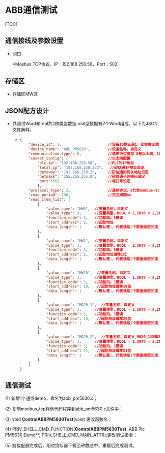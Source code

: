 # ABB通信测试

[TOC]

## 通信接线及参数设置

* 网口

  *Mosbus TCP协议，IP：192.168.250.58，Port：502

## 存储区

- 存储区MW区

## JSON配方设计

* 共测试Word和real共2种类型数据,real型数据有2个Word组成，以下为JSON文件解释。

  - ```json
    {
        "device_id": 1,                     //设备ID默认是1，此参数无效
        "device_name": "ABB_PM5630",        //设备名称，自定义
        "communication_type": 0,            //通讯协议类型 0是以太网，1是串口 
        "socket_config": {                  //以太网配置
            "plc_ip": "192.168.250.58",     //PLC的IP地址
            "local_ip": "192.168.250.233",   //矽达通IP地址设定
            "gateway": "192.168.250.1",     //矽达通的网关地址设定
            "netmask": "255.255.255.0",     //矽达通子网掩码设定
            "port":502                      //端口号设定
            },
        "protocol_type": 2,                 //通讯协议，2代表modbus-tcp协议
        "read_period": 100,                 //交互周期ms
        "read_item_list": [
            {
                "value_name": "MW0",  //变量名称，自定义
                "value_type": 3,      //变量类型，BOOL = 1,INT8 = 2,INT16,INT32,UINT8,UINT16,UINT32,DOUBLE,FLOAT = 9
                "function_code": 3,   //功能码。3是读
            	"start_address": 0,   //起始地址
                "data_length": 1      //默认是1，代表读取1个数据类型长度
            },
            {
                "value_name": "MW1",  //变量名称，自定义
                "value_type": 3,      //变量类型，BOOL = 1,INT8 = 2,INT16,INT32,UINT8,UINT16,UINT32,DOUBLE,FLOAT = 9
                "function_code": 3,   //功能码。3是读
            	"start_address": 1,   //起始地址偏移1位
                "data_length": 1      //默认是1，代表读取1个数据类型长度
            },
            {
                "value_name": "MW10",  //变量名称，自定义
                "value_type": 3,      //变量类型，BOOL = 1,INT8 = 2,INT16,INT32,UINT8,UINT16,UINT32,DOUBLE,FLOAT = 9
                "function_code": 3,   //功能码。3是读
            	"start_address": 10,   //起始地址偏移10位
                "data_length": 1      //默认是1，代表读取1个数据类型长度
            },
            {
                "value_name": "MD20_1",  //变量名称，自定义
                "value_type": 3,      //变量类型，BOOL = 1,INT8 = 2,INT16,INT32,UINT8,UINT16,UINT32,DOUBLE,FLOAT = 9
                "function_code": 3,   //功能码。3是读
            	"start_address": 20,   //起始地址偏移20位
                "data_length": 1      //默认是1，代表读取1个数据类型长度
            },
            {
                "value_name": "MD20_2",  //变量名称，自定义,MD20_1和MD20_2组成real型数据
                "value_type": 3,      //变量类型，BOOL = 1,INT8 = 2,INT16,INT32,UINT8,UINT16,UINT32,DOUBLE,FLOAT = 9
                "function_code": 3,   //功能码。3是读
            	"start_address": 21,   //起始地址偏移21位
                "data_length": 1      //默认是1，代表读取1个数据类型长度
            }
        ]
    }
    ```

## 通信测试

 (1) 新增1个通信demo，命名为abb_pm5630.c；

 (2) 复制modbus_tcp样例代码程序到abb_pm5630.c文件中；

 (3) void **ControlABBPM5630Test**(void) 更改函数名；

 (4) PRIV_SHELL_CMD_FUNCTION(**ControlABBPM5630Test**, ABB Plc PM5630 Demo**, PRIV_SHELL_CMD_MAIN_ATTR);更改测试指令；

 (5) 剪裁配置完成后，用过烧写器下载至矽数通中，重启后完成测试。



 
